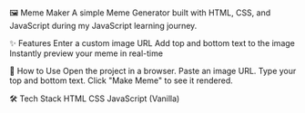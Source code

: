 🖼️ Meme Maker
A simple Meme Generator built with HTML, CSS, and JavaScript during my JavaScript learning journey.

✨ Features
Enter a custom image URL
Add top and bottom text to the image
Instantly preview your meme in real-time

📂 How to Use
Open the project in a browser.
Paste an image URL.
Type your top and bottom text.
Click "Make Meme" to see it rendered.

🛠️ Tech Stack
HTML
CSS
JavaScript (Vanilla)

